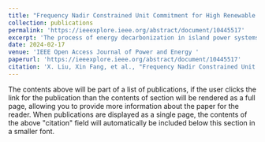 ```yaml
---
title: "Frequency Nadir Constrained Unit Commitment for High Renewable Penetration Island Power Systems"
collection: publications
permalink: 'https://ieeexplore.ieee.org/abstract/document/10445517'
excerpt: 'The process of energy decarbonization in island power systems is accelerated due to the swift integration of inverter-based renewable energy resources (IBRs). The unique features of such systems, including rapid frequency changes resulting from potential generation outages or imbalances due to the unpredictability of renewable power, pose a significant challenge in maintaining the frequency nadir without external support. This paper presents a unit commitment (UC) model with data-driven frequency nadir constraints, including either frequency nadir or minimum inertia requirements, helping to limit frequency deviations after significant generator outages. The constraints are formulated using a linear regression model that takes advantage of real-world, year-long generation scheduling and dynamic simulation data. The efficacy of the proposed UC model is verified through a year-long simulation in an actual island power system using historical weather data. The alternative minimum inertia constraint, derived from actual system operation assumptions, is also evaluated. Findings demonstrate that the proposed frequency nadir constraint notably improves the system’s frequency nadir under high photovoltaic (PV) penetration levels, albeit with a slight increase in generation costs, when compared to the alternative minimum inertia constraint.'
date: 2024-02-17
venue: 'IEEE Open Access Journal of Power and Energy '
paperurl: 'https://ieeexplore.ieee.org/abstract/document/10445517'
citation: 'X. Liu, Xin Fang, et al., "Frequency Nadir Constrained Unit Commitment for High Renewable Penetration Island Power Systems," in IEEE Open Access Journal of Power and Energy, vol. 11, pp. 141-153, 2024, doi: 10.1109/OAJPE.2024.3370504.'
---
```


The contents above will be part of a list of publications, if the user clicks the link for the publication than the contents of section will be rendered as a full page, allowing you to provide more information about the paper for the reader. When publications are displayed as a single page, the contents of the above "citation" field will automatically be included below this section in a smaller font.
